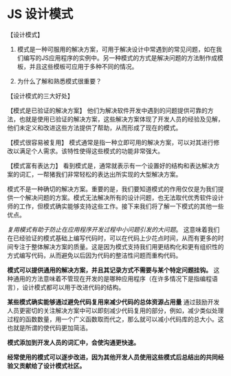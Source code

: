 # JS 设计模式
【设计模式】
1. 模式是一种可服用的解决方案，可用于解决设计中常遇到的常见问题，如在我们编写的JS应用程序的实例中。另一种模式的方式是解决问题的方法制作成模板，并且这些模板可应用于多种不同的情况。

2. 为什么了解和熟悉模式很重要？

【设计模式的三大好处】

【模式是已验证的解决方案】
  他们为解决软件开发中遇到的问题提供可靠的方法，也就是使用已验证的解决方案，这些解决方案体现了开发人员的经验及见解，他们未定义和改进这些方法提供了帮助，从而形成了现在的模式。
  
【模式很容易被复用】
  模式通常是指一种立即可用的解决方案，可以对其进行修改以满足个人需求。该特性使得这些模式的功能非常强大。
  
【模式富有表达力】
  看到模式是，通常就表示有一个设置好的结构和表达解决方案的词汇，一帮猪我们非常轻松的表达出所实现的大型解决方案。

  模式不是一种确切的解决方案。重要的是，我们要知道模式的作用仅仅是为我们提供一个解决问题的方案。模式无法解决所有的设计问题，也无法取代优秀软件设计师的工作，但模式确实能够支持这些工作。接下来我们将了解一下模式的其他一些优点。


*复用模式有助于防止在应用程序开发过程中小问题引发的大问题*。
这意味着我们在已经验证的模式基础上编写代码时，可以在代码上少花点时间，从而有更多的时间专注于整体解决方案的质量。这是因为模式支持我们用更结构化和更有组织性的方式编写代码，从而避免以后因为代码的整洁性问题而重构代码。

**模式可以提供通用的解决方案，并且其记录方式不需要与某个特定问题挂钩。**
这种通用的方法意味着不管现在开发的是哪种应用程序（在许多情况下是指编程语言），设计模式都可以用于改进代码的结构。

**某些模式确实能够通过避免代码复用来减少代码的总体资源占用量**
通过鼓励开发人员更密切的关注解决方案中可以即刻减少代码复用的部分，例如，减少类似处理过程的函数数量，用一个广义函数取而代之，那么就可以减小代码库的总大小。这也就是所谓的使代码更加简洁。

**模式添加到开发人员的词汇中，会使沟通更快速。**

**经常使用的模式可以逐步改进，因为其他开发人员使用这些模式后总结出的共同经验又贡献给了设计模式社区。**
